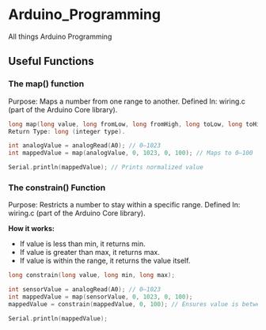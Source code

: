 # Arduino_Programming
All things Arduino Programming


## Useful Functions

### The map() function

Purpose: Maps a number from one range to another.
Defined In: wiring.c (part of the Arduino Core library).

```c
long map(long value, long fromLow, long fromHigh, long toLow, long toHigh);
Return Type: long (integer type).
```

```c
int analogValue = analogRead(A0); // 0–1023
int mappedValue = map(analogValue, 0, 1023, 0, 100); // Maps to 0–100

Serial.println(mappedValue); // Prints normalized value

```


### The constrain() Function

Purpose: Restricts a number to stay within a specific range.
Defined In: wiring.c (part of the Arduino Core library).


__How it works:__

- If value is less than min, it returns min.
- If value is greater than max, it returns max.
- If value is within the range, it returns the value itself.

```c
long constrain(long value, long min, long max);
```

```c
int sensorValue = analogRead(A0); // 0–1023
int mappedValue = map(sensorValue, 0, 1023, 0, 100); 
mappedValue = constrain(mappedValue, 0, 100); // Ensures value is between 0–100

Serial.println(mappedValue);
```
